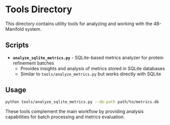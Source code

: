 # Tools Directory

This directory contains utility tools for analyzing and working with the 48-Manifold system.

## Scripts

- **`analyze_sqlite_metrics.py`** - SQLite-based metrics analyzer for protein refinement batches
  - Provides insights and analysis of metrics stored in SQLite databases
  - Similar to `tools/analyze_metrics.py` but works directly with SQLite

## Usage

```bash
python tools/analyze_sqlite_metrics.py --db-path path/to/metrics.db
```

These tools complement the main workflow by providing analysis capabilities for batch processing and metrics evaluation.